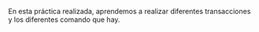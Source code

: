En esta práctica realizada, aprendemos a realizar diferentes transacciones y los diferentes comando que hay.
